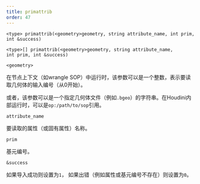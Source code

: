 ```yaml
---
title: primattrib
order: 47
---
```

`<type> primattrib(<geometry>geometry, string attribute_name, int prim, int &success)`

`<type>[] primattrib(<geometry>geometry, string attribute_name, int prim, int &success)`

`<geometry>`

在节点上下文（如wrangle SOP）中运行时，该参数可以是一个整数，表示要读取几何体的输入编号（从0开始）。

或者，该参数可以是一个指定几何体文件（例如`.bgeo`）的字符串。在Houdini内部运行时，可以是`op:/path/to/sop`引用。

`attribute_name`

要读取的属性（或固有属性）名称。

`prim`

基元编号。

`&success`

如果导入成功则设置为`1`，
如果出错（例如属性或基元编号不存在）则设置为`0`。
